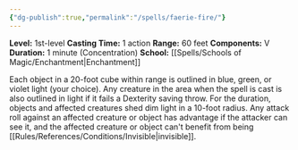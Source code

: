 ```yaml
---
{"dg-publish":true,"permalink":"/spells/faerie-fire/"}
---
```


**Level:** 1st-level
**Casting Time:** 1 action
**Range:** 60 feet
**Components:** V
**Duration:** 1 minute (Concentration)
**School:** [[Spells/Schools of Magic/Enchantment\|Enchantment]]

Each object in a 20-foot cube within range is outlined in blue, green, or violet light (your choice). Any creature in the area when the spell is cast is also outlined in light if it fails a Dexterity saving throw. For the duration, objects and affected creatures shed dim light in a 10-foot radius.
Any attack roll against an affected creature or object has advantage if the attacker can see it, and the affected creature or object can't benefit from being [[Rules/References/Conditions/Invisible\|invisible]].